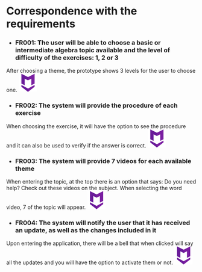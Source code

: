 # Correspondence with the requirements
- ### FR001: The user will be able to choose a basic or intermediate algebra topic available and the level of difficulty of the exercises: 1, 2 or 3
After choosing a theme, the prototype shows 3 levels for the user to choose one.
![alt text](https://github.com/adam-p/markdown-here/raw/master/src/common/images/icon48.png "Logo Title Text 1")

- ### FR002: The system will provide the procedure of each exercise
When choosing the exercise, it will have the option to see the procedure and it can also be used to verify if the answer is correct.
![alt text](https://github.com/adam-p/markdown-here/raw/master/src/common/images/icon48.png "Logo Title Text 1")

- ### FR003: The system will provide 7 videos for each available theme
When entering the topic, at the top there is an option that says: Do you need help? Check out these videos on the subject. When selecting the word video, 7 of the topic will appear.
![alt text](https://github.com/adam-p/markdown-here/raw/master/src/common/images/icon48.png "Logo Title Text 1")

- ### FR004: The system will notify the user that it has received an update, as well as the changes included in it
Upon entering the application, there will be a bell that when clicked will say all the updates and you will have the option to activate them or not.
![alt text](https://github.com/adam-p/markdown-here/raw/master/src/common/images/icon48.png "Logo Title Text 1")

